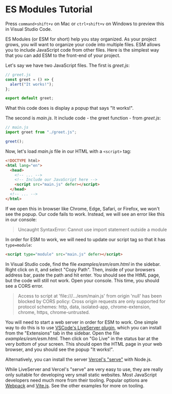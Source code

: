 # ES Modules Tutorial

Press `command+shift+v` on Mac or `ctrl+shift+v` on Windows to preview this in Visual Studio Code.

ES Modules (or ESM for short) help you stay organized. As your project grows, you will want to organize your code into multiple files. ESM allows you to include JavaScript code from other files. Here is the simplest way that you can add ESM to the front-end of your project.

Let's say we have two JavaScript files. The first is _greet.js_:

```js
// greet.js
const greet = () => {
  alert("It works!");
};

export default greet;
```

What this code does is display a popup that says "It works!".

The second is _main.js_. It include code - the greet function - from _greet.js_:

```js
// main.js
import greet from "./greet.js";

greet();
```

Now, let's load _main.js_ file in our HTML with a `<script>` tag:

```html
<!DOCTYPE html>
<html lang="en">
  <head>
    <!-- ... -->
    <!-- Include our JavaScript here -->
    <script src="main.js" defer></script>
  </head>
  <!-- ... -->
</html>
```

If we open this in browser like Chrome, Edge, Safari, or Firefox, we won't see the popup. Our code fails to work. Instead, we will see an error like this in our console:

> Uncaught SyntaxError: Cannot use import statement outside a module

In order for ESM to work, we will need to update our script tag so that it has `type=module`:

```html
<script type="module" src="main.js" defer></script>
```

In Visual Studio code, find the file _examples/esm/esm.html_ in the sidebar. Right click on it, and select "Copy Path". Then, inside of your browsers address bar, paste the path and hit enter. You should see the HtML page, but the code will still not work. Open your console. This time, you should see a CORS error.

> Access to script at 'file:///.../esm/main.js' from origin 'null' has been blocked by CORS policy: Cross origin requests are only supported for protocol schemes: http, data, isolated-app, chrome-extension, chrome, https, chrome-untrusted.

You will need to start a web server in order for ESM to work. One simple way to do this is to use [VSCode's LiveServer plugin](https://marketplace.visualstudio.com/items?itemName=ritwickdey.LiveServer), which you can install from the "Extensions" tab in the sidebar. Open the file _examples/esm/esm.html_. Then click on "Go Live" in the status bar at the very bottom of your screen. This should open the HTML page in your web browser, and you should see the popup "It works!".

Alternatively, you can install the server [Vercel's "serve"](https://www.npmjs.com/package/serve) with Node.js.

While LiveServer and Vercel's "serve" are very easy to use, they are really only suitable for developing very small static websites. Most JavaScript developers need much more from their tooling. Popular options are [Webpack](https://webpack.js.org/) and [Vite.js](https://vitejs.dev/). See the other examples for more on tooling.
